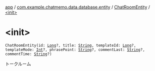 [app](../../index.md) / [com.example.chatmemo.data.database.entity](../index.md) / [ChatRoomEntity](index.md) / [&lt;init&gt;](./-init-.md)

# &lt;init&gt;

`ChatRoomEntity(id: `[`Long`](https://kotlinlang.org/api/latest/jvm/stdlib/kotlin/-long/index.html)`?, title: `[`String`](https://kotlinlang.org/api/latest/jvm/stdlib/kotlin/-string/index.html)`, templateId: `[`Long`](https://kotlinlang.org/api/latest/jvm/stdlib/kotlin/-long/index.html)`?, templateMode: `[`Int`](https://kotlinlang.org/api/latest/jvm/stdlib/kotlin/-int/index.html)`?, phrasePoint: `[`String`](https://kotlinlang.org/api/latest/jvm/stdlib/kotlin/-string/index.html)`?, commentLast: `[`String`](https://kotlinlang.org/api/latest/jvm/stdlib/kotlin/-string/index.html)`?, commentTime: `[`String`](https://kotlinlang.org/api/latest/jvm/stdlib/kotlin/-string/index.html)`?)`

トークルーム

